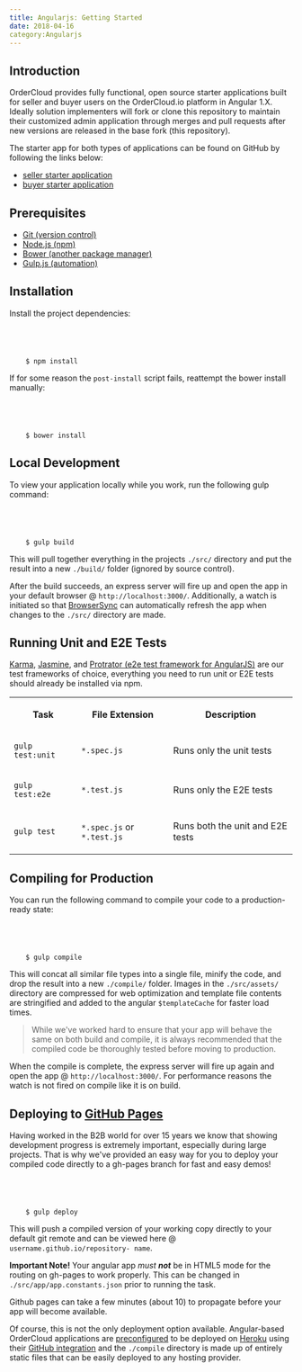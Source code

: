 ```yaml
---
title: Angularjs: Getting Started
date: 2018-04-16
category:Angularjs
---
```



## Introduction

OrderCloud provides fully functional, open source starter applications built
for seller and buyer users on the OrderCloud.io platform in Angular 1.X.
Ideally solution implementers will fork or clone this repository to maintain
their customized admin application through merges and pull requests after new
versions are released in the base fork (this repository).

The starter app for both types of applications can be found on GitHub by
following the links below:

  * [seller starter application](https://github.com/ordercloud-api/angular-seller)
  * [buyer starter application](https://github.com/ordercloud-api/angular-buyer)

## Prerequisites

  * [Git (version control)](https://git-scm.com/)
  * [Node.js (npm)](http://nodejs.org/)
  * [Bower (another package manager)](https://bower.io/#install-bower)
  * [Gulp.js (automation)](http://gulpjs.com/)

## Installation

Install the project dependencies:



```


    
    
    $ npm install

```

If for some reason the `post-install` script fails, reattempt the bower
install manually:



```


    
    
    $ bower install

```

## Local Development

To view your application locally while you work, run the following gulp
command:



```


    
    
    $ gulp build

```

This will pull together everything in the projects `./src/` directory and put
the result into a new `./build/` folder (ignored by source control).

After the build succeeds, an express server will fire up and open the app in
your default browser @ `http://localhost:3000/`. Additionally, a watch is
initiated so that [BrowserSync](https://browsersync.io/) can automatically
refresh the app when changes to the `./src/` directory are made.

## Running Unit and E2E Tests

[Karma](https://karma-runner.github.io/1.0/index.html),
[Jasmine](https://jasmine.github.io/), and [Protrator (e2e test framework for
AngularJS)](http://www.protractortest.org/#/) are our test frameworks of
choice, everything you need to run unit or E2E tests should already be
installed via npm.



  
<table>  
<tr>  
<th>

Task

</th>  
<th>

File Extension

</th>  
<th>

Description

</th> </tr>  
<tr>  
<td>

`gulp test:unit`

</td>  
<td>

`*.spec.js`

</td>  
<td>

Runs only the unit tests

</td> </tr>  
<tr>  
<td>

`gulp test:e2e`

</td>  
<td>

`*.test.js`

</td>  
<td>

Runs only the E2E tests

</td> </tr>  
<tr>  
<td>

`gulp test`

</td>  
<td>

`*.spec.js` or `*.test.js`

</td>  
<td>

Runs both the unit and E2E tests

</td> </tr> </table>

## Compiling for Production

You can run the following command to compile your code to a production-ready
state:



```


    
    
    $ gulp compile

```

This will concat all similar file types into a single file, minify the code,
and drop the result into a new `./compile/` folder. Images in the
`./src/assets/` directory are compressed for web optimization and template
file contents are stringified and added to the angular `$templateCache` for
faster load times.

> While we've worked hard to ensure that your app will behave the same on both
build and compile, it is always recommended that the compiled code be
thoroughly tested before moving to production.

When the compile is complete, the express server will fire up again and open
the app @ `http://localhost:3000/`. For performance reasons the watch is not
fired on compile like it is on build.

## Deploying to [GitHub Pages](https://pages.github.com/)

Having worked in the B2B world for over 15 years we know that showing
development progress is extremely important, especially during large projects.
That is why we've provided an easy way for you to deploy your compiled code
directly to a gh-pages branch for fast and easy demos!



```


    
    
    $ gulp deploy

```

This will push a compiled version of your working copy directly to your
default git remote and can be viewed here @ `username.github.io/repository-
name`.

**Important Note!** Your angular app _must **not**_ be in HTML5 mode for the
routing on gh-pages to work properly. This can be changed in
`./src/app/app.constants.json` prior to running the task.

Github pages can take a few minutes (about 10) to propagate before your app
will become available.

Of course, this is not the only deployment option available. Angular-based
OrderCloud applications are
[preconfigured](https://devcenter.heroku.com/categories/nodejs) to be deployed
on [Heroku](https://www.heroku.com/) using their [GitHub
integration](https://devcenter.heroku.com/articles/github-integration) and the
`./compile` directory is made up of entirely static files that can be easily
deployed to any hosting provider.

